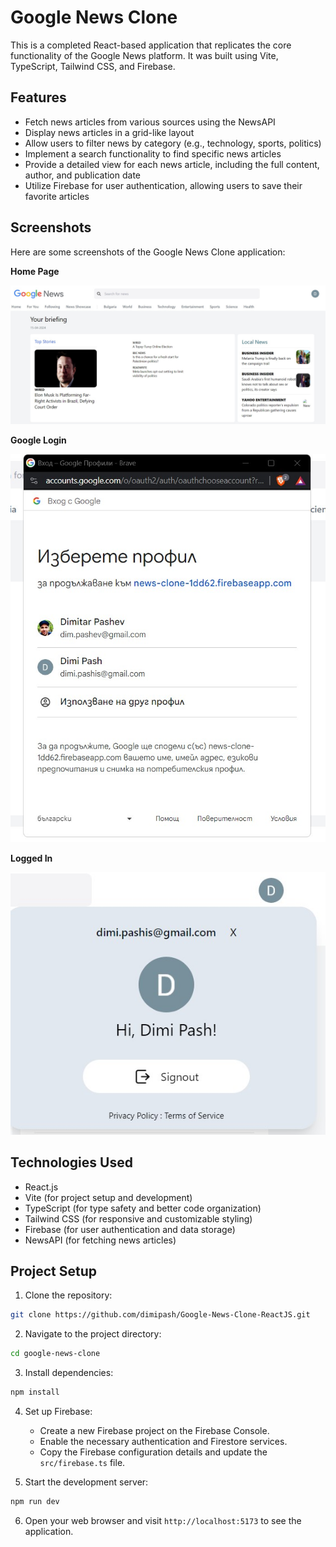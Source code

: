 # Google News Clone

This is a completed React-based application that replicates the core functionality of the Google News platform. It was built using Vite, TypeScript, Tailwind CSS, and Firebase.

## Features

- Fetch news articles from various sources using the NewsAPI
- Display news articles in a grid-like layout
- Allow users to filter news by category (e.g., technology, sports, politics)
- Implement a search functionality to find specific news articles
- Provide a detailed view for each news article, including the full content, author, and publication date
- Utilize Firebase for user authentication, allowing users to save their favorite articles

## Screenshots

Here are some screenshots of the Google News Clone application:

**Home Page**

![Home Page](google-news-clone/src/screenshots/landing.jpg)

**Google Login**

![Article Details](google-news-clone/src/screenshots/login.jpg)

**Logged In**

![Search and Filtering](google-news-clone/src/screenshots/loggedin.jpg)

## Technologies Used

- React.js
- Vite (for project setup and development)
- TypeScript (for type safety and better code organization)
- Tailwind CSS (for responsive and customizable styling)
- Firebase (for user authentication and data storage)
- NewsAPI (for fetching news articles)

## Project Setup

1. Clone the repository:
```bash
git clone https://github.com/dimipash/Google-News-Clone-ReactJS.git
```

2. Navigate to the project directory:
```bash
cd google-news-clone
```

3. Install dependencies:
```bash
npm install
```

4. Set up Firebase:
   - Create a new Firebase project on the Firebase Console.
   - Enable the necessary authentication and Firestore services.
   - Copy the Firebase configuration details and update the `src/firebase.ts` file.

5. Start the development server:
```bash
npm run dev
```

6. Open your web browser and visit `http://localhost:5173` to see the application.

